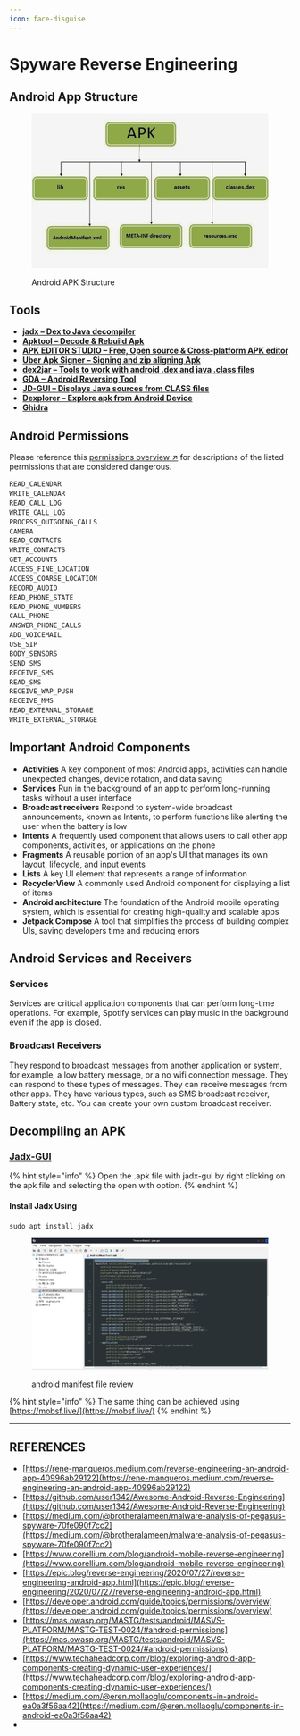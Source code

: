 ```yaml
---
icon: face-disguise
---
```


# Spyware Reverse Engineering



## Android App Structure

<figure><img src="../../../.gitbook/assets/image.png" alt=""><figcaption><p>Android APK Structure</p></figcaption></figure>

## Tools

* [ **jadx – Dex to Java decompiler**](https://github.com/skylot/jadx)
* [**Apktool – Decode & Rebuild Apk**](https://ibotpeaches.github.io/Apktool/)
* [**APK EDITOR STUDIO – Free, Open source & Cross-platform APK editor**](https://qwertycube.com/apk-editor-studio)
* [**Uber Apk Signer – Signing and zip aligning Apk**](https://github.com/patrickfav/uber-apk-signer)
* [**dex2jar – Tools to work with android .dex and java .class files**](https://github.com/pxb1988/dex2jar)
* [**GDA – Android Reversing Tool**](https://github.com/charles2gan/GDA-android-reversing-Tool)
* [**JD-GUI – Displays Java sources from CLASS files**](https://github.com/java-decompiler/jd-gui)
* [**Dexplorer – Explore apk from Android Device**](https://play.google.com/store/apps/details?id=com.dexplorer)
* [**Ghidra**](https://ghidra-sre.org/)

## Android Permissions

Please reference this [permissions overview ↗](https://developer.android.com/guide/topics/permissions/overview#permission-groups) for descriptions of the listed permissions that are considered dangerous.

```bash
READ_CALENDAR
WRITE_CALENDAR
READ_CALL_LOG
WRITE_CALL_LOG
PROCESS_OUTGOING_CALLS
CAMERA
READ_CONTACTS
WRITE_CONTACTS
GET_ACCOUNTS
ACCESS_FINE_LOCATION
ACCESS_COARSE_LOCATION
RECORD_AUDIO
READ_PHONE_STATE
READ_PHONE_NUMBERS
CALL_PHONE
ANSWER_PHONE_CALLS
ADD_VOICEMAIL
USE_SIP
BODY_SENSORS
SEND_SMS
RECEIVE_SMS
READ_SMS
RECEIVE_WAP_PUSH
RECEIVE_MMS
READ_EXTERNAL_STORAGE
WRITE_EXTERNAL_STORAGE
```

## Important Android Components

* **Activities** A key component of most Android apps, activities can handle unexpected changes, device rotation, and data saving&#x20;
* **Services** Run in the background of an app to perform long-running tasks without a user interface&#x20;
* **Broadcast receivers** Respond to system-wide broadcast announcements, known as Intents, to perform functions like alerting the user when the battery is low&#x20;
* **Intents** A frequently used component that allows users to call other app components, activities, or applications on the phone&#x20;
* **Fragments** A reusable portion of an app's UI that manages its own layout, lifecycle, and input events&#x20;
* **Lists** A key UI element that represents a range of information&#x20;
* **RecyclerView** A commonly used Android component for displaying a list of items&#x20;
* **Android architecture** The foundation of the Android mobile operating system, which is essential for creating high-quality and scalable apps&#x20;
* **Jetpack Compose** A tool that simplifies the process of building complex UIs, saving developers time and reducing errors

## Android Services and Receivers

### Services

Services are critical application components that can perform long-time operations. For example, Spotify services can play music in the background even if the app is closed.

### Broadcast Receivers

They respond to broadcast messages from another application or system, for example, a low battery message, or a no wifi connection message. They can respond to these types of messages. They can receive messages from other apps. They have various types, such as SMS broadcast receiver, Battery state, etc. You can create your own custom broadcast receiver.

## Decompiling an APK

### [Jadx-GUI](https://github.com/java-decompiler/jd-gui)

{% hint style="info" %}
Open the .apk file with jadx-gui by right clicking on the apk file and selecting the open with option.
{% endhint %}

#### Install Jadx Using

```
sudo apt install jadx
```

<figure><img src="../../../.gitbook/assets/image (1).png" alt=""><figcaption><p>android manifest file review</p></figcaption></figure>

{% hint style="info" %}
The same thing can be achieved using [https://mobsf.live/](https://mobsf.live/)
{% endhint %}





***

## REFERENCES

* [https://rene-manqueros.medium.com/reverse-engineering-an-android-app-40996ab29122](https://rene-manqueros.medium.com/reverse-engineering-an-android-app-40996ab29122)
* [https://github.com/user1342/Awesome-Android-Reverse-Engineering](https://github.com/user1342/Awesome-Android-Reverse-Engineering)
* [https://medium.com/@brotheralameen/malware-analysis-of-pegasus-spyware-70fe090f7cc2](https://medium.com/@brotheralameen/malware-analysis-of-pegasus-spyware-70fe090f7cc2)
* [https://www.corellium.com/blog/android-mobile-reverse-engineering](https://www.corellium.com/blog/android-mobile-reverse-engineering)
* [https://epic.blog/reverse-engineering/2020/07/27/reverse-engineering-android-app.html](https://epic.blog/reverse-engineering/2020/07/27/reverse-engineering-android-app.html)
* [https://developer.android.com/guide/topics/permissions/overview](https://developer.android.com/guide/topics/permissions/overview)
* [https://mas.owasp.org/MASTG/tests/android/MASVS-PLATFORM/MASTG-TEST-0024/#android-permissions](https://mas.owasp.org/MASTG/tests/android/MASVS-PLATFORM/MASTG-TEST-0024/#android-permissions)
* [https://www.techaheadcorp.com/blog/exploring-android-app-components-creating-dynamic-user-experiences/](https://www.techaheadcorp.com/blog/exploring-android-app-components-creating-dynamic-user-experiences/)
* [https://medium.com/@eren.mollaoglu/components-in-android-ea0a3f56aa42](https://medium.com/@eren.mollaoglu/components-in-android-ea0a3f56aa42)
*



